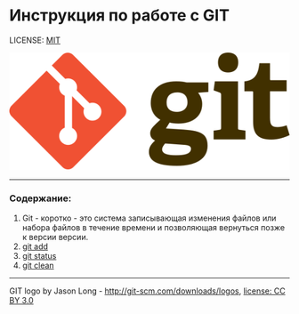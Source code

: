 # Инструкция по работе с GIT

LICENSE: [MIT](./license.md)

![git-logo](./assets1/Git-logo.svg)

---

### Содержание:
1. Git - коротко - это система записывающая изменения файлов или набора файлов в течение времени и позволяющая вернуться позже к версии версии.
2. [git add](./add.md)
3. [git status](./status.md)
4. [git clean](./clean.md)

---


GIT logo by Jason Long - http://git-scm.com/downloads/logos, [license: CC BY 3.0](https://creativecommons.org/licenses/by/3.0/)
